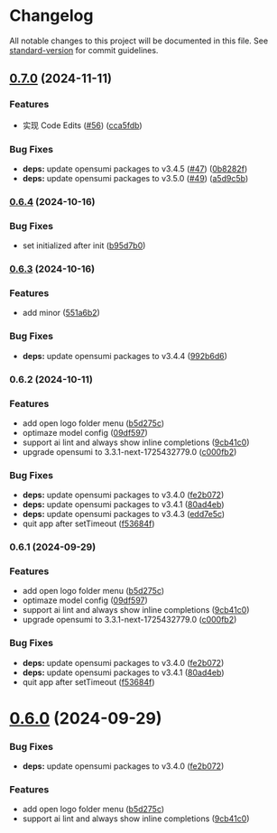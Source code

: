 # Changelog

All notable changes to this project will be documented in this file. See [standard-version](https://github.com/conventional-changelog/standard-version) for commit guidelines.

## [0.7.0](https://code.alipay.com/cloud-ide/codefuse-ide/compare/v0.6.4...v0.7.0) (2024-11-11)


### Features

* 实现 Code Edits ([#56](https://code.alipay.com/cloud-ide/codefuse-ide/issues/56)) ([cca5fdb](https://code.alipay.com/cloud-ide/codefuse-ide/commit/cca5fdb7fc2432eae3343bb892f019e87b3701b9))


### Bug Fixes

* **deps:** update opensumi packages to v3.4.5 ([#47](https://code.alipay.com/cloud-ide/codefuse-ide/issues/47)) ([0b8282f](https://code.alipay.com/cloud-ide/codefuse-ide/commit/0b8282f9ae976c6e772cada05f67b48e2c165c4e))
* **deps:** update opensumi packages to v3.5.0 ([#49](https://code.alipay.com/cloud-ide/codefuse-ide/issues/49)) ([a5d9c5b](https://code.alipay.com/cloud-ide/codefuse-ide/commit/a5d9c5b244491c18bf057ea6788a181822cb102d))

### [0.6.4](https://code.alipay.com/cloud-ide/codefuse-ide/compare/v0.6.3...v0.6.4) (2024-10-16)


### Bug Fixes

* set initialized after init ([b95d7b0](https://code.alipay.com/cloud-ide/codefuse-ide/commit/b95d7b04cee5185e6f8d0dcfab4dd481e0be106e))

### [0.6.3](https://code.alipay.com/cloud-ide/codefuse-ide/compare/v0.6.2...v0.6.3) (2024-10-16)


### Features

* add minor ([551a6b2](https://code.alipay.com/cloud-ide/codefuse-ide/commit/551a6b2a42618ad530d6713475b5be26f1864b07))


### Bug Fixes

* **deps:** update opensumi packages to v3.4.4 ([992b6d6](https://code.alipay.com/cloud-ide/codefuse-ide/commit/992b6d6431454eb036a22ead83d23b84925e4291))

### 0.6.2 (2024-10-11)


### Features

* add open logo folder menu ([b5d275c](https://code.alipay.com/cloud-ide/codefuse-ide/commit/b5d275caca26568139436e13f0eba4d5b13dda56))
* optimaze model config ([09df597](https://code.alipay.com/cloud-ide/codefuse-ide/commit/09df5970d18175431bb89c7af0154152d25956f5))
* support ai lint and always show inline completions ([9cb41c0](https://code.alipay.com/cloud-ide/codefuse-ide/commit/9cb41c09e64afaa4eaa0cf032e8dcf3081586bca))
* upgrade opensumi to 3.3.1-next-1725432779.0 ([c000fb2](https://code.alipay.com/cloud-ide/codefuse-ide/commit/c000fb2aae2acea0c79f1242e111f2627fdee573))


### Bug Fixes

* **deps:** update opensumi packages to v3.4.0 ([fe2b072](https://code.alipay.com/cloud-ide/codefuse-ide/commit/fe2b0723de6ac5d6d01656f692f58848fde018c8))
* **deps:** update opensumi packages to v3.4.1 ([80ad4eb](https://code.alipay.com/cloud-ide/codefuse-ide/commit/80ad4eb0bfaf8a60f786bcf3acd03573474ac1d0))
* **deps:** update opensumi packages to v3.4.3 ([edd7e5c](https://code.alipay.com/cloud-ide/codefuse-ide/commit/edd7e5c1439cdfbcc1204bcf808ddd0419c0dd2c))
* quit app after setTimeout ([f53684f](https://code.alipay.com/cloud-ide/codefuse-ide/commit/f53684fa401856aaba0381a4b4e0ba3306e24f35))

### 0.6.1 (2024-09-29)


### Features

* add open logo folder menu ([b5d275c](https://code.alipay.com/cloud-ide/codefuse-ide/commit/b5d275caca26568139436e13f0eba4d5b13dda56))
* optimaze model config ([09df597](https://code.alipay.com/cloud-ide/codefuse-ide/commit/09df5970d18175431bb89c7af0154152d25956f5))
* support ai lint and always show inline completions ([9cb41c0](https://code.alipay.com/cloud-ide/codefuse-ide/commit/9cb41c09e64afaa4eaa0cf032e8dcf3081586bca))
* upgrade opensumi to 3.3.1-next-1725432779.0 ([c000fb2](https://code.alipay.com/cloud-ide/codefuse-ide/commit/c000fb2aae2acea0c79f1242e111f2627fdee573))


### Bug Fixes

* **deps:** update opensumi packages to v3.4.0 ([fe2b072](https://code.alipay.com/cloud-ide/codefuse-ide/commit/fe2b0723de6ac5d6d01656f692f58848fde018c8))
* **deps:** update opensumi packages to v3.4.1 ([80ad4eb](https://code.alipay.com/cloud-ide/codefuse-ide/commit/80ad4eb0bfaf8a60f786bcf3acd03573474ac1d0))
* quit app after setTimeout ([f53684f](https://code.alipay.com/cloud-ide/codefuse-ide/commit/f53684fa401856aaba0381a4b4e0ba3306e24f35))

# [0.6.0](https://code.alipay.com/cloud-ide/codefuse-ide/compare/0.5.0...0.6.0) (2024-09-29)


### Bug Fixes

* **deps:** update opensumi packages to v3.4.0 ([fe2b072](https://code.alipay.com/cloud-ide/codefuse-ide/commits/fe2b0723de6ac5d6d01656f692f58848fde018c8))


### Features

* add open logo folder menu ([b5d275c](https://code.alipay.com/cloud-ide/codefuse-ide/commits/b5d275caca26568139436e13f0eba4d5b13dda56))
* support ai lint and always show inline completions ([9cb41c0](https://code.alipay.com/cloud-ide/codefuse-ide/commits/9cb41c09e64afaa4eaa0cf032e8dcf3081586bca))
